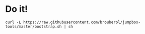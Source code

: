 # Do it!

```
curl -L https://raw.githubusercontent.com/brouberol/jumpbox-tools/master/bootstrap.sh | sh
```
